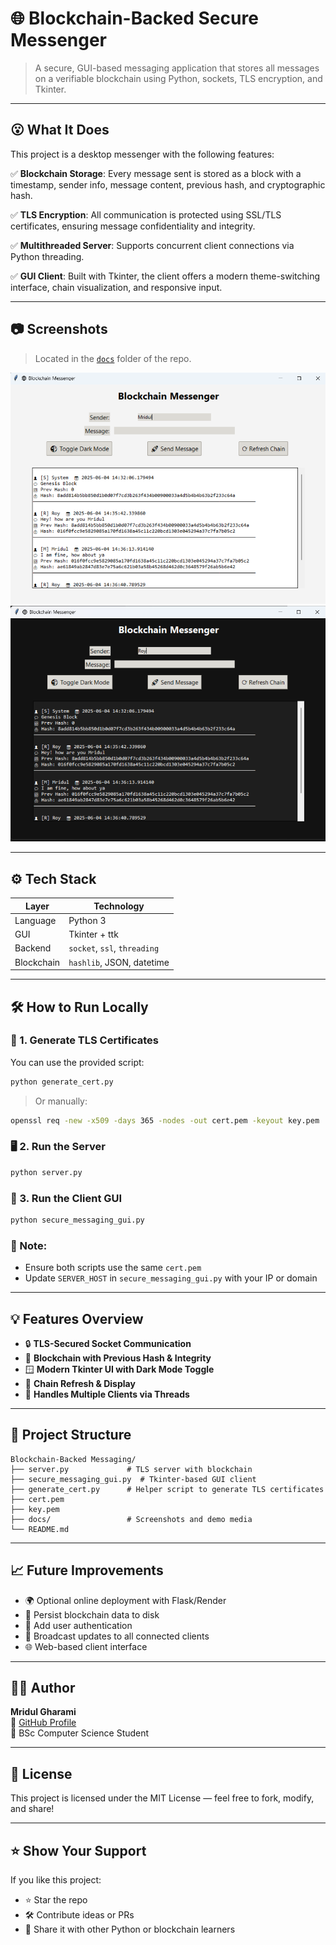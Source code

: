 # 🌐 Blockchain-Backed Secure Messenger

> A secure, GUI-based messaging application that stores all messages on a verifiable blockchain using Python, sockets, TLS encryption, and Tkinter.

---

## 😮 What It Does

This project is a desktop messenger with the following features:

✅ **Blockchain Storage**: Every message sent is stored as a block with a timestamp, sender info, message content, previous hash, and cryptographic hash.

✅ **TLS Encryption**: All communication is protected using SSL/TLS certificates, ensuring message confidentiality and integrity.

✅ **Multithreaded Server**: Supports concurrent client connections via Python threading.

✅ **GUI Client**: Built with Tkinter, the client offers a modern theme-switching interface, chain visualization, and responsive input.

---

## 📷 Screenshots

> Located in the [`docs`](https://github.com/Mridul01154/Cyber/tree/main/Blockchain-Backed%20Messaging/docs) folder of the repo.

![Light Mode](https://github.com/Mridul01154/Cyber/blob/main/Blockchain-Backed%20Messaging/docs/Screenshot%202025-06-04%20143802.png)
![Dark Mode](https://github.com/Mridul01154/Cyber/blob/main/Blockchain-Backed%20Messaging/docs/Screenshot%202025-06-04%20143716.png)

---

## ⚙️ Tech Stack

| Layer     | Technology         |
|-----------|--------------------|
| Language  | Python 3           |
| GUI       | Tkinter + ttk      |
| Backend   | `socket`, `ssl`, `threading` |
| Blockchain| `hashlib`, JSON, datetime |

---

## 🛠️ How to Run Locally

### 🔐 1. Generate TLS Certificates

You can use the provided script:
```bash
python generate_cert.py
```
> Or manually:
```bash
openssl req -new -x509 -days 365 -nodes -out cert.pem -keyout key.pem
```

### 🖥 2. Run the Server
```bash
python server.py
```

### 💬 3. Run the Client GUI
```bash
python secure_messaging_gui.py
```

### 🧲 Note:
- Ensure both scripts use the same `cert.pem`
- Update `SERVER_HOST` in `secure_messaging_gui.py` with your IP or domain

---

## 💡 Features Overview

- 🔒 **TLS-Secured Socket Communication**
- 🧱 **Blockchain with Previous Hash & Integrity**
- 🪟 **Modern Tkinter UI with Dark Mode Toggle**
- 🔄 **Chain Refresh & Display**
- 🧵 **Handles Multiple Clients via Threads**

---

## 📂 Project Structure

```
Blockchain-Backed Messaging/
├── server.py             # TLS server with blockchain
├── secure_messaging_gui.py  # Tkinter-based GUI client
├── generate_cert.py      # Helper script to generate TLS certificates
├── cert.pem
├── key.pem
├── docs/                 # Screenshots and demo media
└── README.md
```

---

## 📈 Future Improvements

- 🌍 Optional online deployment with Flask/Render
- 📂 Persist blockchain data to disk
- 👥 Add user authentication
- 🔗 Broadcast updates to all connected clients
- 🌐 Web-based client interface

---

## 🧑‍💻 Author

**Mridul Gharami**  
📧 [GitHub Profile](https://github.com/Mridul01154)  
📌 BSc Computer Science Student

---

## 📜 License

This project is licensed under the MIT License — feel free to fork, modify, and share!

---

## ⭐️ Show Your Support
If you like this project:
- ⭐ Star the repo
- 🛠 Contribute ideas or PRs
- 📢 Share it with other Python or blockchain learners
